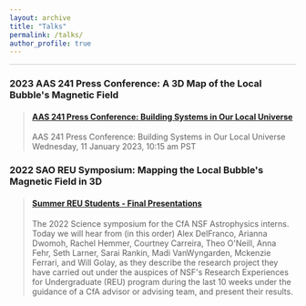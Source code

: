 ```yaml
---
layout: archive
title: "Talks"
permalink: /talks/
author_profile: true
---
```


<hr style = 'background-color:#CCCAC9  ; border-width:0; color:#CCCAC9; height:1px; width:100%;' />

<h3> 2023 AAS 241 Press Conference: A 3D Map of the Local Bubble's Magnetic Field </h3>
<blockquote class="embedly-card" data-card-align="left"><h4><a href="https://www.youtube.com/watch?v=CeRtJnbCBOw">AAS 241 Press Conference: Building Systems in Our Local Universe</a></h4><p>AAS 241 Press Conference: Building Systems in Our Local Universe Wednesday, 11 January 2023, 10:15 am PST</p></blockquote>
<script async src="//cdn.embedly.com/widgets/platform.js" charset="UTF-8"></script>


<h3> 2022 SAO REU Symposium: Mapping the Local Bubble's Magnetic Field in 3D </h3>


<blockquote class="embedly-card" data-card-align="left"><h4><a href="https://www.youtube.com/watch?v=D7xrNqvp7Uw">Summer REU Students - Final Presentations</a></h4><p>The 2022 Science symposium for the CfA NSF Astrophysics interns. Today we will hear from (in this order) Alex DelFranco, Arianna Dwomoh, Rachel Hemmer, Courtney Carreira, Theo O'Neill, Anna Fehr, Seth Larner, Sarai Rankin, Madi VanWyngarden, Mckenzie Ferrari, and Will Golay, as they describe the research project they have carried out under the auspices of NSF's Research Experiences for Undergraduate (REU) program during the last 10 weeks under the guidance of a CfA advisor or advising team, and present their results.</p></blockquote>
<script async src="//cdn.embedly.com/widgets/platform.js" charset="UTF-8"></script>
